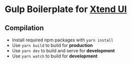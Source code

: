 # Gulp Boilerplate for [Xtend UI](https://github.com/xtendui/xtendui)

## Compilation

* Install required npm packages with `yarn install`
* Use `yarn build` to build for **production**
* Use `yarn dev` to build and serve for **development**
* Use `yarn watch` to build for **development**
